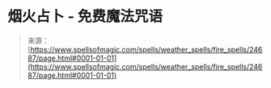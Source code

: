 <!--yml

category: 未分类

date: 2024-06-12 19:10:51

-->

# 烟火占卜 - 免费魔法咒语

> 来源：[https://www.spellsofmagic.com/spells/weather_spells/fire_spells/24687/page.html#0001-01-01](https://www.spellsofmagic.com/spells/weather_spells/fire_spells/24687/page.html#0001-01-01)
